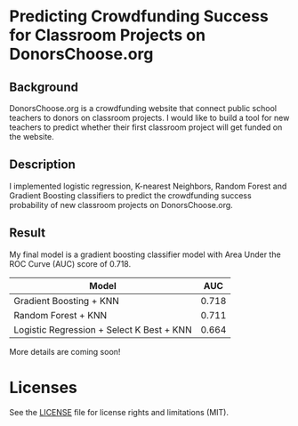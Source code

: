 # Predicting Crowdfunding Success for Classroom Projects on DonorsChoose.org

## Background
DonorsChoose.org is a crowdfunding website that connect public school teachers to donors on classroom projects. I would like to build a tool for new teachers to predict whether their first classroom project will get funded on the website.

## Description
I implemented logistic regression, K-nearest Neighbors, Random Forest and Gradient Boosting classifiers to predict the crowdfunding success probability of new classroom projects on DonorsChoose.org.

## Result
My final model is a gradient boosting classifier model with Area Under the ROC Curve (AUC) score of 0.718.

| Model        | AUC           |
| ------------- |:-------------:|
| Gradient Boosting + KNN | 0.718 |
| Random Forest + KNN | 0.711      |
| Logistic Regression + Select K Best + KNN | 0.664 |

More details are coming soon!

# Licenses
See the [LICENSE](LICENSE.md) file for license rights and limitations (MIT).

